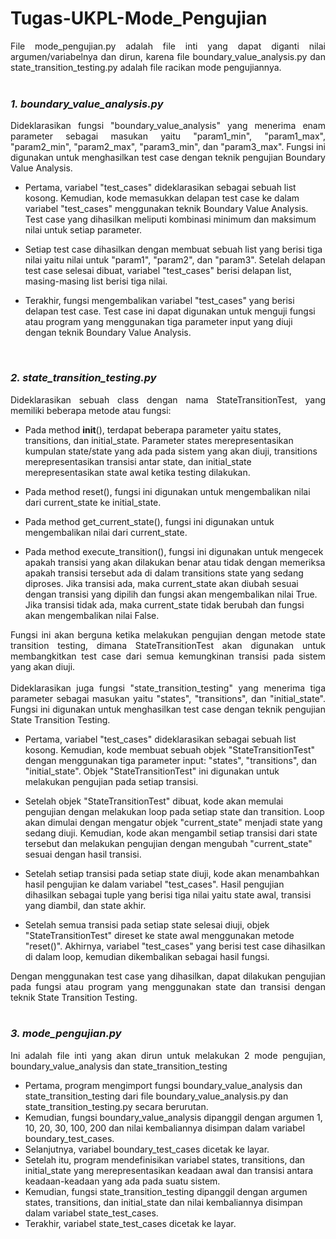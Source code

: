 # Tugas-UKPL-Mode_Pengujian

<div style="text-align: justify">
    File mode_pengujian.py adalah file inti yang dapat diganti nilai argumen/variabelnya dan dirun, karena file boundary_value_analysis.py dan state_transition_testing.py adalah file racikan mode pengujiannya.
</div>
<br />

### ***1. boundary_value_analysis.py***
<div style="text-align: justify">
    Dideklarasikan fungsi "boundary_value_analysis" yang menerima enam parameter sebagai masukan yaitu "param1_min", "param1_max", "param2_min", "param2_max", "param3_min", dan "param3_max". Fungsi ini digunakan untuk menghasilkan test case dengan teknik pengujian Boundary Value Analysis.
</div>

- Pertama, variabel "test_cases" dideklarasikan sebagai sebuah list kosong. Kemudian, kode memasukkan delapan test case ke dalam variabel "test_cases" menggunakan teknik Boundary Value Analysis. Test case yang dihasilkan meliputi kombinasi minimum dan maksimum nilai untuk setiap parameter.

- Setiap test case dihasilkan dengan membuat sebuah list yang berisi tiga nilai yaitu nilai untuk "param1", "param2", dan "param3". Setelah delapan test case selesai dibuat, variabel "test_cases" berisi delapan list, masing-masing list berisi tiga nilai.

- Terakhir, fungsi mengembalikan variabel "test_cases" yang berisi delapan test case. Test case ini dapat digunakan untuk menguji fungsi atau program yang menggunakan tiga parameter input yang diuji dengan teknik Boundary Value Analysis.
<br />

### ***2. state_transition_testing.py***
<div style="text-align: justify">
    Dideklarasikan sebuah class dengan nama StateTransitionTest, yang memiliki beberapa metode atau fungsi:
</div>

- Pada method __init__(), terdapat beberapa parameter yaitu states, transitions, dan initial_state. Parameter states merepresentasikan kumpulan state/state yang ada pada sistem yang akan diuji, transitions merepresentasikan transisi antar state, dan initial_state merepresentasikan state awal ketika testing dilakukan.

- Pada method reset(), fungsi ini digunakan untuk mengembalikan nilai dari current_state ke initial_state.

- Pada method get_current_state(), fungsi ini digunakan untuk mengembalikan nilai dari current_state.

- Pada method execute_transition(), fungsi ini digunakan untuk mengecek apakah transisi yang akan dilakukan benar atau tidak dengan memeriksa apakah transisi tersebut ada di dalam transitions state yang sedang diproses. Jika transisi ada, maka current_state akan diubah sesuai dengan transisi yang dipilih dan fungsi akan mengembalikan nilai True. Jika transisi tidak ada, maka current_state tidak berubah dan fungsi akan mengembalikan nilai False.

<div style="text-align: justify">
    Fungsi ini akan berguna ketika melakukan pengujian dengan metode state transition testing, dimana StateTransitionTest akan digunakan untuk membangkitkan test case dari semua kemungkinan transisi pada sistem yang akan diuji.
</div>
<br />
<div style="text-align: justify">
    Dideklarasikan juga fungsi "state_transition_testing" yang menerima tiga parameter sebagai masukan yaitu "states", "transitions", dan "initial_state". Fungsi ini digunakan untuk menghasilkan test case dengan teknik pengujian State Transition Testing.
</div>

- Pertama, variabel "test_cases" dideklarasikan sebagai sebuah list kosong. Kemudian, kode membuat sebuah objek "StateTransitionTest" dengan menggunakan tiga parameter input: "states", "transitions", dan "initial_state". Objek "StateTransitionTest" ini digunakan untuk melakukan pengujian pada setiap transisi.

- Setelah objek "StateTransitionTest" dibuat, kode akan memulai pengujian dengan melakukan loop pada setiap state dan transition. Loop akan dimulai dengan mengatur objek "current_state" menjadi state yang sedang diuji. Kemudian, kode akan mengambil setiap transisi dari state tersebut dan melakukan pengujian dengan mengubah "current_state" sesuai dengan hasil transisi.

- Setelah setiap transisi pada setiap state diuji, kode akan menambahkan hasil pengujian ke dalam variabel "test_cases". Hasil pengujian dihasilkan sebagai tuple yang berisi tiga nilai yaitu state awal, transisi yang diambil, dan state akhir.

- Setelah semua transisi pada setiap state selesai diuji, objek "StateTransitionTest" direset ke state awal menggunakan metode "reset()". Akhirnya, variabel "test_cases" yang berisi test case dihasilkan di dalam loop, kemudian dikembalikan sebagai hasil fungsi.

<div style="text-align: justify">
    Dengan menggunakan test case yang dihasilkan, dapat dilakukan pengujian pada fungsi atau program yang menggunakan state dan transisi dengan teknik State Transition Testing.
</div>

<br />

### ***3. mode_pengujian.py***
<div style="text-align: justify">
    Ini adalah file inti yang akan dirun untuk melakukan 2 mode pengujian, boundary_value_analysis dan state_transition_testing
</div>

- Pertama, program mengimport fungsi boundary_value_analysis dan state_transition_testing dari file boundary_value_analysis.py dan state_transition_testing.py secara berurutan.
- Kemudian, fungsi boundary_value_analysis dipanggil dengan argumen 1, 10, 20, 30, 100, 200 dan nilai kembaliannya disimpan dalam variabel boundary_test_cases.
- Selanjutnya, variabel boundary_test_cases dicetak ke layar.
- Setelah itu, program mendefinisikan variabel states, transitions, dan initial_state yang merepresentasikan keadaan awal dan transisi antara keadaan-keadaan yang ada pada suatu sistem.
- Kemudian, fungsi state_transition_testing dipanggil dengan argumen states, transitions, dan initial_state dan nilai kembaliannya disimpan dalam variabel state_test_cases.
- Terakhir, variabel state_test_cases dicetak ke layar.
